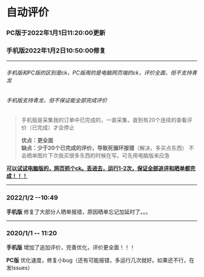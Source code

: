 # 自动评价

### PC版于2022年1月1日11:20:00更新

### 手机版2022年1月2日10:50:00修复

------

###### 手机版和PC版的区别是ck，PC版用的是电脑网页端的ck，评价全面，但不支持青龙

###### 手机版支持青龙，但不保证能全部完成评价

> 手机版是采集我的订单中已完成的，一直采集，直到有20个连续的查看评价（已完成）才会停止
>
> **优点：更全面**       
> **缺点：少于20个已完成的评价，导致死循环报错**（解决，多买点东西）
> 不会晒单图片下次我买很多东西的时候在写。可先用电脑版来应急

**<u>可以试试电脑版的，网页抓个ck。丢进去，运行1-2次，保证全部追评和晒单都完成！！！</u>**

------

### 2022/1/2 --10:49

**手机版**  修复了大部分人晒单报错，原因晒单忘记加延时了。。。

------

### 2020/1/1 -- 11:20

**手机版**  增加了追加评价，完善优化，评价更全面！！！

**PC版**  优化速度，修复小bug（还有可能报错，多运行几次就好。如果还不行，在发Issues）

